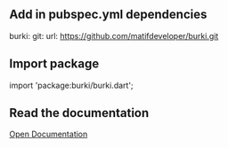 ## Add in pubspec.yml dependencies
burki:
    git:
        url: https://github.com/matifdeveloper/burki.git

## Import package
import 'package:burki/burki.dart';

## Read the documentation
<a href ="https://burki-15.web.app/" >Open Documentation</a><br>
